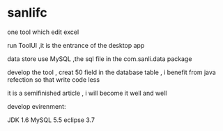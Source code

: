 sanlifc
=======

one tool which edit excel


run ToolUI ,it is the entrance of the desktop app

data store use MySQL ,the sql file in the com.sanli.data package


develop the tool , creat 50 field in the database table , i benefit from java refection so that write code less


it is a semifinished article , i will become it well and well 



develop evirenment:

JDK 1.6
MySQL 5.5
eclipse 3.7
